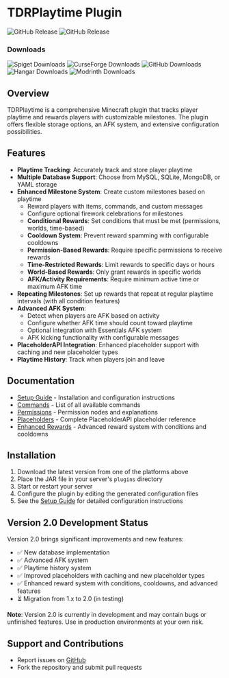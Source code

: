 # TDRPlaytime Plugin

![GitHub Release](https://img.shields.io/github/v/release/thedutchruben/tdrplaytime?sort=date&label=Latest%20release)
![GitHub Release](https://img.shields.io/github/v/release/thedutchruben/tdrplaytime?include_prereleases&sort=date&label=Latest%20pre-release)

### Downloads
![Spiget Downloads](https://img.shields.io/spiget/downloads/47894?label=Spigot&labelColor=Spigot&link=https%3A%2F%2Fwww.spigotmc.org%2Fresources%2Ftdr-playtime-rewards-mysql.47894%2F)
![CurseForge Downloads](https://img.shields.io/curseforge/dt/279491?label=Curse%20Forge)
![GitHub Downloads](https://img.shields.io/github/downloads/thedutchruben/tdrplaytime/total?label=GitHub)
![Hangar Downloads](https://img.shields.io/hangar/dt/tdrplaytime?label=Hangar&link=https%3A%2F%2Fhangar.papermc.io%2FTheDutchRuben%2FTDRPlaytime)
![Modrinth Downloads](https://img.shields.io/modrinth/dt/t9QEZM17?label=Modrinth&link=https%3A%2F%2Fmodrinth.com%2Fplugin%2Ftdr-playtime)

## Overview
TDRPlaytime is a comprehensive Minecraft plugin that tracks player playtime and rewards players with customizable milestones. The plugin offers flexible storage options, an AFK system, and extensive configuration possibilities.

## Features
- **Playtime Tracking**: Accurately track and store player playtime
- **Multiple Database Support**: Choose from MySQL, SQLite, MongoDB, or YAML storage
- **Enhanced Milestone System**: Create custom milestones based on playtime
  - Reward players with items, commands, and custom messages
  - Configure optional firework celebrations for milestones
  - **Conditional Rewards**: Set conditions that must be met (permissions, worlds, time-based)
  - **Cooldown System**: Prevent reward spamming with configurable cooldowns
  - **Permission-Based Rewards**: Require specific permissions to receive rewards
  - **Time-Restricted Rewards**: Limit rewards to specific days or hours
  - **World-Based Rewards**: Only grant rewards in specific worlds
  - **AFK/Activity Requirements**: Require minimum active time or maximum AFK time
- **Repeating Milestones**: Set up rewards that repeat at regular playtime intervals (with all condition features)
- **Advanced AFK System**:
  - Detect when players are AFK based on activity
  - Configure whether AFK time should count toward playtime
  - Optional integration with Essentials AFK system
  - AFK kicking functionality with configurable messages
- **PlaceholderAPI Integration**: Enhanced placeholder support with caching and new placeholder types
- **Playtime History**: Track when players join and leave

## Documentation
- [Setup Guide](SETUP.md) - Installation and configuration instructions
- [Commands](COMMANDS.md) - List of all available commands
- [Permissions](PERMISSIONS.md) - Permission nodes and explanations
- [Placeholders](PLACEHOLDERS.md) - Complete PlaceholderAPI placeholder reference
- [Enhanced Rewards](REWARDS.md) - Advanced reward system with conditions and cooldowns

## Installation
1. Download the latest version from one of the platforms above
2. Place the JAR file in your server's `plugins` directory
3. Start or restart your server
4. Configure the plugin by editing the generated configuration files
5. See the [Setup Guide](SETUP.md) for detailed configuration instructions

## Version 2.0 Development Status
Version 2.0 brings significant improvements and new features:

- ✅ New database implementation
- ✅ Advanced AFK system
- ✅ Playtime history system
- ✅ Improved placeholders with caching and new placeholder types
- ✅ Enhanced reward system with conditions, cooldowns, and advanced features
- ⏳ Migration from 1.x to 2.0 (in testing)

**Note**: Version 2.0 is currently in development and may contain bugs or unfinished features. Use in production environments at your own risk.

## Support and Contributions
- Report issues on [GitHub](https://github.com/thedutchruben/tdrplaytime/issues)
- Fork the repository and submit pull requests

